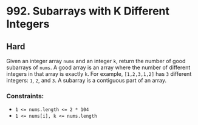 # 992. Subarrays with K Different Integers

## Hard

Given an integer array `nums` and an integer `k`, return the number of good subarrays of `nums`. A good array is an
array where the number of different integers in that array is exactly `k`. For example, `[1,2,3,1,2]` has `3` different
integers: `1`, `2`, and `3`. A subarray is a contiguous part of an array.

### Constraints:

- `1 <= nums.length <= 2 * 104`
- `1 <= nums[i], k <= nums.length`

